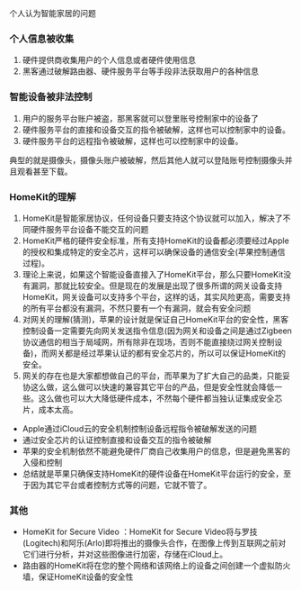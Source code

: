 个人认为智能家居的问题

### 个人信息被收集

1. 硬件提供商收集用户的个人信息或者硬件使用信息
2. 黑客通过破解路由器、硬件服务平台等手段非法获取用户的各种信息

### 智能设备被非法控制

1. 用户的服务平台账户被盗，那黑客就可以登里账号控制家中的设备了
2. 硬件服务平台的直接和设备交互的指令被破解，这样也可以控制家中的设备。
3. 硬件服务平台的远程指令被破解，这样也可以控制家中的设备。

典型的就是摄像头，摄像头账户被破解，然后其他人就可以登陆账号控制摄像头并且观看甚至下载。

### HomeKit的理解

1. HomeKit是智能家居协议，任何设备只要支持这个协议就可以加入，解决了不同硬件服务平台设备不能交互的问题
2. HomeKit严格的硬件安全标准，所有支持HomeKit的设备都必须要经过Apple的授权和集成特定的安全芯片，这样可以确保设备的通信安全(苹果控制通信过程)。
3. 理论上来说，如果这个智能设备直接入了HomeKit平台，那么只要HomeKit没有漏洞，那就比较安全。但是现在的发展是出现了很多所谓的网关设备支持HomeKit，网关设备可以支持多个平台，这样的话，其实风险更高，需要支持的所有平台都没有漏洞，不然只要有一个有漏洞，就会有安全问题
4. 对网关的理解(猜测)，苹果的设计就是保证自己HomeKit平台的安全性，黑客控制设备一定需要先向网关发送指令信息(因为网关和设备之间是通过Zigbeen协议通信的相当于局域网，所有除非在现场，否则不能直接绕过网关控制设备)，而网关都是经过苹果认证的都有安全芯片的，所以可以保证HomeKit的安全。
5. 网关的存在也是大家都想做自己的平台，而苹果为了扩大自己的品类，只能妥协这么做，这么做可以快速的兼容其它平台的产品，但是安全性就会降低一些。这么做也可以大大降低硬件成本，不然每个硬件都当独认证集成安全芯片，成本太高。

- Apple通过iCloud云的安全机制控制设备远程指令被破解发送的问题
- 通过安全芯片的认证控制直接和设备交互的指令被破解
- 苹果的安全机制依然不能避免硬件厂商自己收集用户的信息，但是避免黑客的入侵和控制
- 总结就是苹果只确保支持HomeKit的硬件设备在HomeKit平台运行的安全，至于因为其它平台或者控制方式等的问题，它就不管了。

### 其他

- HomeKit for Secure Video ：HomeKit for Secure Video将与罗技(Logitech)和阿乐(Arlo)即将推出的摄像头合作，在图像上传到互联网之前对它们进行分析，并对这些图像进行加密，存储在iCloud上。
- 路由器的HomeKit将在您的整个网络和该网络上的设备之间创建一个虚拟防火墙，保证HomeKit设备的安全性